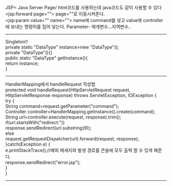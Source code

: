 JSP= Java Server Page/ html코드를 사용하는데 java코드도 같이 사용할 수 있다<br>
<jsp:forward page=""> page=""로 이동시켜준다.<br>
<jsp:param value="" name=""> name에 command를 넣고 value에 controller에 보내는 명령어를 집어 넣는다. Parameter- 매개변수...지역변수..<hr>

Singleton!!<br>
private static "DataType" instance=new "DataType"();<br>
private "DataType"(){}<br>
public static "DataType" getInstance(){<br>
	return instance;<br>
}<hr>
HandlerMapping에서 handleRequest 작성법<br>
protected void handleRequest(HttpServletRequest request, HttpServletResponse response) throws ServletException, IOException {<br>
		try {<br>
			String command=request.getParameter("command");<br>
			Controller controller=HandlerMapping.getInstance().create(command);<br>
			String url=controller.execute(request, response).trim();<br>
			if(url.startsWith("redirect:"))<br>
				response.sendRedirect(url.substring(9));<br>
			else<br>
				request.getRequestDispatcher(url).forward(request, response);<br>
		}catch(Exception e) {<br>
			e.printStackTrace();//예외 메세지와 발생 경로를 콘솔에 모두 출력 할 수 있게 해준다.<br>
			response.sendRedirect("error.jsp");<br>
		}<br>
	}<hr>
